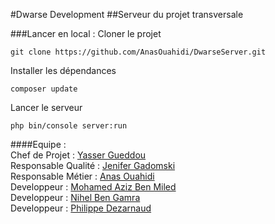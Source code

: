 #Dwarse Development
##Serveur du projet transversale

###Lancer en local : 
Cloner le projet
```
git clone https://github.com/AnasOuahidi/DwarseServer.git
```
Installer les dépendances
```
composer update
```
Lancer le serveur
```
php bin/console server:run
```
####Equipe :<br />
Chef de Projet : [Yasser Gueddou](https://github.com/herfedos) <br />
Responsable Qualité : [Jenifer Gadomski](https://github.com/JeniferGadomski) <br />
Responsable Métier : [Anas Ouahidi](https://github.com/AnasOuahidi) <br />
Developpeur : [Mohamed Aziz Ben Miled](https://github.com/mabenmiled) <br />
Developpeur : [Nihel Ben Gamra](https://github.com/nbengamra) <br />
Developpeur : [Philippe Dezarnaud](https://github.com/Phi-l) <br />
